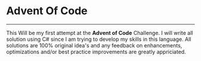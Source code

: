 # Advent Of Code
---

This Will be my first attempt at the **Advent of Code** Challenge. I will write all solution using C# since I am trying to develop
my skills in this language. All solutions are 100% original idea's and any feedback on enhancements, optimizations and/or best practice 
improvements are greatly appriciated.
